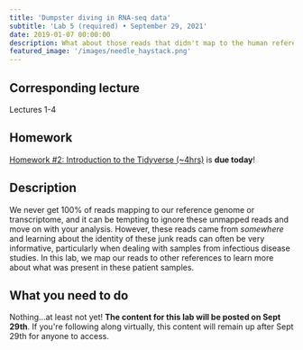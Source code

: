 ```yaml
---
title: 'Dumpster diving in RNA-seq data'
subtitle: 'Lab 5 (required) • September 29, 2021'
date: 2019-01-07 00:00:00
description: What about those reads that didn't map to the human reference? In this lab you'll learn to make the most from your RNA-seq data by digging through these 'junk' unmapped reads.
featured_image: '/images/needle_haystack.png'
---
```


## Corresponding lecture

Lectures 1-4

## Homework

[Homework #2: Introduction to the Tidyverse (~4hrs)](https://www.datacamp.com/courses/introduction-to-the-tidyverse) is **due today**!

## Description

We never get 100% of reads mapping to our reference genome or transcriptome, and it can be tempting to ignore these unmapped reads and move on with your analysis.  However, these reads came from *somewhere* and learning about the identity of these junk reads can often be very informative, particularly when dealing with samples from infectious disease studies.  In this lab, we map our reads to other references to learn more about what was present in these patient samples. 

## What you need to do

Nothing...at least not yet!  **The content for this lab will be posted on Sept 29th**.  If you're following along virtually, this content will remain up after Sept 29th for anyone to access.





